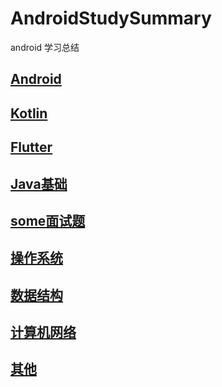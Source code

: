 # AndroidStudySummary

android 学习总结

## [Android](https://github.com/woaigmz/AndroidStudySummary/blob/master/Android/catalog.md)

## [Kotlin](https://github.com/woaigmz/AndroidStudySummary/blob/master/Kotlin/catalog.md)

## [Flutter](https://github.com/woaigmz/AndroidStudySummary/blob/master/Flutter/catalog.md)

## [Java基础](https://github.com/woaigmz/AndroidStudySummary/blob/master/Java%E5%9F%BA%E7%A1%80/catalog.md)

## [some面试题](https://github.com/woaigmz/AndroidStudySummary/blob/master/some%E9%9D%A2%E8%AF%95%E9%A2%98/catalog.md)

## [操作系统](https://github.com/woaigmz/AndroidStudySummary/blob/master/%E6%93%8D%E4%BD%9C%E7%B3%BB%E7%BB%9F/catalog.md)

## [数据结构](https://github.com/woaigmz/AndroidStudySummary/blob/master/%E6%95%B0%E6%8D%AE%E7%BB%93%E6%9E%84/catalog.md)

## [计算机网络](https://github.com/woaigmz/AndroidStudySummary/blob/master/%E8%AE%A1%E7%AE%97%E6%9C%BA%E7%BD%91%E7%BB%9C/catalog.md)

## [其他](https://github.com/woaigmz/AndroidStudySummary/blob/master/Others/catalog.md)
